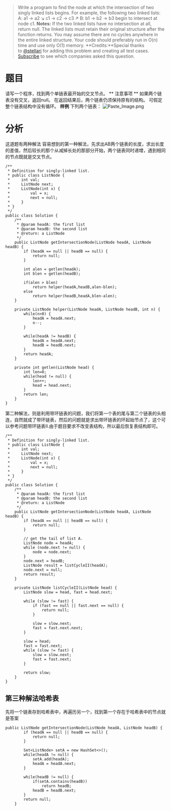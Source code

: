 > Write a program to find the node at which the intersection of two singly linked lists begins.
For example, the following two linked lists:
A: a1 → a2 ↘ c1 → c2 → c3 ↗ B: b1 → b2 → b3
begin to intersect at node c1.
**Notes:**
If the two linked lists have no intersection at all, return null.
The linked lists must retain their original structure after the function returns.
You may assume there are no cycles anywhere in the entire linked structure.
Your code should preferably run in O(n) time and use only O(1) memory.
**Credits:**Special thanks to [@stellari](https://oj.leetcode.com/discuss/user/stellari) for adding this problem and creating all test cases.
[Subscribe](https://leetcode.com/subscribe/) to see which companies asked this question.
# 题目
请写一个程序，找到两个单链表最开始的交叉节点。
** 注意事项 **
如果两个链表没有交叉，返回null。
在返回结果后，两个链表仍须保持原有的结构。
可假定整个链表结构中没有循环。
**样例**
下列两个链表：
![Paste_Image.png](http://upload-images.jianshu.io/upload_images/1234352-fcc9d748496ad9a9.png?imageMogr2/auto-orient/strip%7CimageView2/2/w/1240)

# 分析

这道题有两种解法
容易想到的第一种解法，先求出AB两个链表的长度，求出长度的差值，然后较长的那个从减掉长处的那部分开始，两个链表同时递增，遇到相同的节点既就是交叉节点。

```
/**
 * Definition for singly-linked list.
 * public class ListNode {
 *     int val;
 *     ListNode next;
 *     ListNode(int x) {
 *         val = x;
 *         next = null;      
 *     }
 * }
 */
public class Solution {
    /**
     * @param headA: the first list
     * @param headB: the second list
     * @return: a ListNode 
     */
    public ListNode getIntersectionNode(ListNode headA, ListNode headB) {
        if (headA == null || headB == null) {
            return null;
        }
        
        int alen = getlen(headA);
        int blen = getlen(headB);
        
        if(alen > blen)
        	return helper(headA,headB,alen-blen);
        else
        	return helper(headB,headA,blen-alen);
    }

	private ListNode helper(ListNode headA, ListNode headB, int n) {
		while(n>0) {
			headA = headA.next;
			n--;
		}
		
		while(headA != headB) {
			headA = headA.next;
			headB = headB.next;
		}
		return headA;
	}

	private int getlen(ListNode head) {
		int len=0;
		while(head != null) {
			len++;
			head = head.next;
		}
		return len;
	}
}
```
第二种解法，则是利用带环链表的问题，我们将第一个表的尾与第二个链表的头相连，自然就成了带环链表，然后的问题就是求出带环链表的环起始节点了，这个可以参考问题带环链表II.由于题目要求不改变表结构，所以最后恢复表结构即可。
```
/**
 * Definition for singly-linked list.
 * public class ListNode {
 *     int val;
 *     ListNode next;
 *     ListNode(int x) {
 *         val = x;
 *         next = null;      
 *     }
 * }
 */
public class Solution {
    /**
     * @param headA: the first list
     * @param headB: the second list
     * @return: a ListNode 
     */
    public ListNode getIntersectionNode(ListNode headA, ListNode headB) {
        if (headA == null || headB == null) {
            return null;
        }
        
        // get the tail of list A.
        ListNode node = headA;
        while (node.next != null) {
            node = node.next;
        }
        node.next = headB;
        ListNode result = listCycleII(headA);
        node.next = null;
        return result;
    }
    
    private ListNode listCycleII(ListNode head) {
        ListNode slow = head, fast = head.next;
        
        while (slow != fast) {
            if (fast == null || fast.next == null) {
                return null;
            }
            
            slow = slow.next;
            fast = fast.next.next;
        }
        
        slow = head;
        fast = fast.next;
        while (slow != fast) {
            slow = slow.next;
            fast = fast.next;
        }
        
        return slow;
    }
}
```

## 第三种解法哈希表
先将一个链表存到哈希表中，再遍历另一个，找到第一个存在于哈希表中的节点就是答案
```
public ListNode getIntersectionNode(ListNode headA, ListNode headB) {
        if (headA == null || headB == null) {
            return null;
        }
        
        Set<ListNode> setA = new HashSet<>();
        while(headA != null) {
        	setA.add(headA);
        	headA = headA.next;
        }
        
        while(headB != null) {
        	if(setA.contains(headB))
        		return headB;
        	headB = headB.next;
        }
        return null;
    }
```
